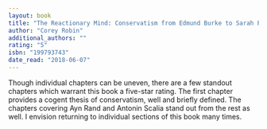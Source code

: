 ```yaml
---
layout: book
title: "The Reactionary Mind: Conservatism from Edmund Burke to Sarah Palin"
author: "Corey Robin"
additional_authors: ""
rating: "5"
isbn: "199793743"
date_read: "2018-06-07"
---
```


Though individual chapters can be uneven, there are a few standout chapters which warrant this book a five-star rating. The first chapter provides a cogent thesis of conservatism, well and briefly defined. The chapters covering Ayn Rand and Antonin Scalia stand out from the rest as well. I envision returning to individual sections of this book many times.

